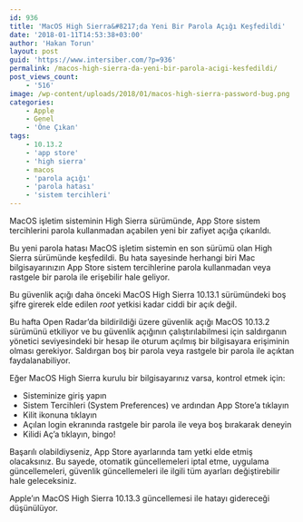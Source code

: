```yaml
---
id: 936
title: 'MacOS High Sierra&#8217;da Yeni Bir Parola Açığı Keşfedildi'
date: '2018-01-11T14:53:38+03:00'
author: 'Hakan Torun'
layout: post
guid: 'https://www.intersiber.com/?p=936'
permalink: /macos-high-sierra-da-yeni-bir-parola-acigi-kesfedildi/
post_views_count:
    - '516'
image: /wp-content/uploads/2018/01/macos-high-sierra-password-bug.png
categories:
    - Apple
    - Genel
    - 'Öne Çıkan'
tags:
    - 10.13.2
    - 'app store'
    - 'high sierra'
    - macos
    - 'parola açığı'
    - 'parola hatası'
    - 'sistem tercihleri'
---
```


MacOS işletim sisteminin High Sierra sürümünde, App Store sistem tercihlerini parola kullanmadan açabilen yeni bir zafiyet açığa çıkarıldı.

Bu yeni parola hatası MacOS işletim sistemin en son sürümü olan High Sierra sürümünde keşfedildi. Bu hata sayesinde herhangi biri Mac bilgisayarınızın App Store sistem tercihlerine parola kullanmadan veya rastgele bir parola ile erişebilir hale geliyor.

Bu güvenlik açığı daha önceki MacOS High Sierra 10.13.1 sürümündeki boş şifre girerek elde edilen *root* yetkisi kadar ciddi bir açık değil.

Bu hafta Open Radar’da bildirildiği üzere güvenlik açığı MacOS 10.13.2 sürümünü etkiliyor ve bu güvenlik açığının çalıştırılabilmesi için saldırganın yönetici seviyesindeki bir hesap ile oturum açılmış bir bilgisayara erişiminin olması gerekiyor. Saldırgan boş bir parola veya rastgele bir parola ile açıktan faydalanabiliyor.

Eğer MacOS High Sierra kurulu bir bilgisayarınız varsa, kontrol etmek için:

- Sisteminize giriş yapın
- Sistem Tercihleri (System Preferences) ve ardından App Store’a tıklayın
- Kilit ikonuna tıklayın
- Açılan login ekranında rastgele bir parola ile veya boş bırakarak deneyin
- Kilidi Aç’a tıklayın, bingo!

Başarılı olabildiyseniz, App Store ayarlarında tam yetki elde etmiş olacaksınız. Bu sayede, otomatik güncellemeleri iptal etme, uygulama güncellemeleri, güvenlik güncellemeleri ile ilgili tüm ayarları değiştirebilir hale geleceksiniz.

Apple’ın MacOS High Sierra 10.13.3 güncellemesi ile hatayı gidereceği düşünülüyor.